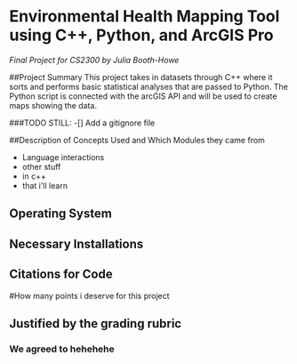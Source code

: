 # Environmental Health Mapping Tool using C++, Python, and ArcGIS Pro 
*Final Project for CS2300 by Julia Booth-Howe*

##Project Summary
This project takes in datasets through C++ where it sorts and performs basic statistical analyses that are passed to Python. The Python script is connected with the arcGIS API and will be used to create maps showing the data. 

###TODO STILL: 
-[] Add a gitignore file

##Description of Concepts Used and Which Modules they came from
- Language interactions
- other stuff
- in c++
- that i'll learn

## Operating System

## Necessary Installations

## Citations for Code

#How many points i deserve for this project
## Justified by the grading rubric
### We agreed to hehehehe

